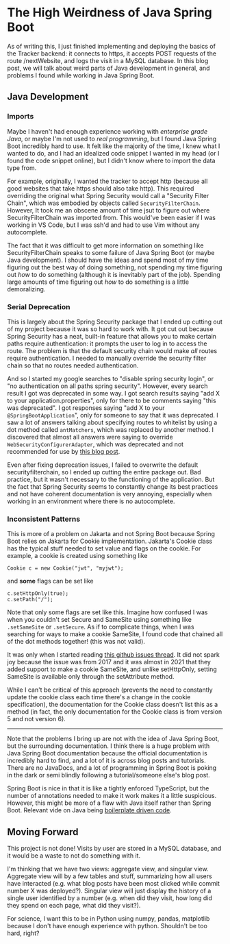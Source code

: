 # The High Weirdness of Java Spring Boot

As of writing this, I just finished implementing and deploying the basics of the Tracker backend: it connects to https, it accepts POST requests of the route /nextWebsite, and logs the visit in a MySQL database. In this blog post, we will talk about weird parts of Java development in general, and problems I found while working in Java Spring Boot.

## Java Development

### Imports

Maybe I haven't had enough experience working with _enterprise grade Java_, or maybe I'm not used to _real programming_, but I found Java Spring Boot incredibly hard to use. It felt like the majority of the time, I knew what I wanted to do, and I had an idealized code snippet I wanted in my head (or I found the code snippet online), but I didn't know where to import the data type from.

For example, originally, I wanted the tracker to accept http (because all good websites that take https should also take http). This required overriding the original what Spring Security would call a "Security Filter Chain", which was embodied by objects called `SecurityFilterChain`. However, It took me an obscene amount of time jsut to figure out where SecurityFilterChain was imported from. This would've been easier if I was working in VS Code, but I was ssh'd and had to use Vim without any autocomplete.

The fact that it was difficult to get more information on something like SecurityFilterChain speaks to some failure of Java Spring Boot (or maybe Java development). I should have the ideas and spend most of my time figuring out the best way of doing something, not spending my time figuring out _how_ to do something (although it is inevitably part of the job). Spending large amounts of time figuring out _how_ to do something is a little demoralizing.

### Serial Deprecation

This is largely about the Spring Security package that I ended up cutting out of my project because it was so hard to work with. It got cut out because Spring Security has a neat, built-in feature that allows you to make certain paths require authentication: it prompts the user to log in to access the route. The problem is that the default security chain would make _all_ routes require authentication. I needed to manually override the security filter chain so that no routes needed authentication.

And so I started my google searches to "disable spring security login", or "no authentication on all paths spring security". However, every search result I got was deprecated in some way. I got search results saying "add X to your application.properties", only for there to be comments saying "this was deprecated". I got responses saying "add X to your `@SpringBootApplication`", only for someone to say that it was deprecated. I saw a lot of answers talking about specifying routes to whitelist by using a dot method called `antMatchers`, which was replaced by another method. I discovered that almost all answers were saying to override `WebSecurityConfigurerAdapter`, which was deprecated and not recommended for use by [this blog post](https://spring.io/blog/2022/02/21/spring-security-without-the-websecurityconfigureradapter).

Even after fixing deprecation issues, I failed to overwrite the default securityfilterchain, so I ended up cutting the entire package out. Bad practice, but it wasn't necessary to the functioning of the application. But the fact that Spring Security seems to constantly change its best practices and not have coherent documentation is very annoying, especially when working in an environment where there is no autocomplete.

### Inconsistent Patterns

This is more of a problem on Jakarta and not Spring Boot because Spring Boot relies on Jakarta for Cookie implementation. Jakarta's Cookie class has the typical stuff needed to set value and flags on the cookie. For example, a cookie is created using something like

```
Cookie c = new Cookie("jwt", "myjwt");
```

and **some** flags can be set like

```
c.setHttpOnly(true);
c.setPath("/");
```

Note that only some flags are set like this. Imagine how confused I was when you couldn't set Secure and SameSite using something like `.setSameSite` or `.setSecure`. As if to complicate things, when I was searching for ways to make a cookie SameSite, I found code that chained all of the dot methods together! (this was not valid).

It was only when I started reading [this github issues thread](https://github.com/jakartaee/servlet/issues/175). It did not spark joy because the issue was from 2017 and it was almost in 2021 that they added support to make a cookie SameSite, and unlike setHttpOnly, setting SameSite is available only through the setAttribute method.

While I can't be critical of this approach (prevents the need to constantly update the cookie class each time there's a change in the cookie specification), the documentation for the Cookie class doesn't list this as a method (in fact, the only documentation for the Cookie class is from version 5 and not version 6).

---

Note that the problems I bring up are not with the idea of Java Spring Boot, but the surrounding documentation. I think there is a huge problem with Java Spring Boot documentation because the official documentation is incredibly hard to find, and a lot of it is across blog posts and tutorials. There are no JavaDocs, and a lot of programming in Spring Boot is poking in the dark or semi blindly following a tutorial/someone else's blog post.

Spring Boot is nice in that it is like a tightly enforced TypeScript, but the number of annotations needed to make it work makes it a little suspicious. However, this might be more of a flaw with Java itself rather than Spring Boot. Relevant vide on Java being [boilerplate driven code](https://www.youtube.com/watch?v=m4-HM_sCvtQ).

## Moving Forward

This project is not done! Visits by user are stored in a MySQL database, and it would be a waste to not do something with it.

I'm thinking that we have two views: aggregate view, and singular view. Aggregate view will by a few tables and stuff, summarizing how all users have interacted (e.g. what blog posts have been most clicked while commit number X was deployed?). Singular view will just display the history of a single user identified by a number (e.g. when did they visit, how long did they spend on each page, what did they visit?).

For science, I want this to be in Python using numpy, pandas, matplotlib because I don't have enough experience with python. Shouldn't be too hard, right?
